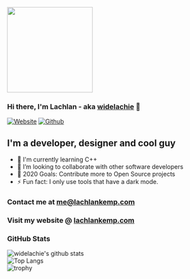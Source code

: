 
<img src="https://raw.githubusercontent.com/widelachie/widelachie/main/bubs.png" alt="" data-canonical-src="https://gyazo.com/eb5c5741b6a9a16c692170a41a49c858.png" width="200" />

### Hi there, I'm Lachlan - aka [widelachie][website] 👋

[![Website](https://img.shields.io/website?label=lachlankemp.com&style=for-the-badge&url=https%3A%2F%2Flachlankemp.com)](https://lachlankemp.com)
[![Github](https://img.shields.io/github/followers/widelachie?style=for-the-badge)](https://github.com/widelachie)

## I'm a developer, designer and cool guy

- 🌱 I'm currently learning C++
- 👯 I’m looking to collaborate with other software developers
- 🥅 2020 Goals: Contribute more to Open Source projects
- ⚡ Fun fact: I only use tools that have a dark mode.
### Contact me at me@lachlankemp.com
### Visit my website @ [lachlankemp.com](https://lachlankemp.com)


### GitHub Stats
![widelachie's github stats](https://github-readme-stats.vercel.app/api?username=widelachie&show_icons=true&theme=vue&include_all_commits)  
![Top Langs](https://github-readme-stats.vercel.app/api/top-langs/?username=widelachie&theme=vue)  
![trophy](https://github-profile-trophy.vercel.app/?username=widelachie&theme=onedark&no-bg=true&no-frame=true)  

[website]: https://lachlankemp.com
[email]: mailto:me@lachlankemp.com

